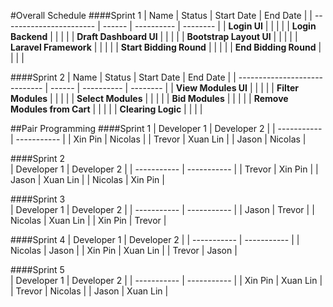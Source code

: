 #Overall Schedule
####Sprint 1
| Name                    | Status | Start Date | End Date |
| ----------------------- | ------ | ---------- | -------- |
| **Login UI**            |        |            |          |
| **Login Backend**       |        |            |          |
| **Draft Dashboard UI**  |        |            |          |
| **Bootstrap Layout UI** |        |            |          |
| **Laravel Framework**   |        |            |          |
| **Start Bidding Round** |        |            |          |
| **End Bidding Round**   |        |            |          |


####Sprint 2
| Name                          | Status | Start Date | End Date |
| ----------------------------- | ------ | ---------- | -------- |
| **View Modules UI**           |        |            |          |
| **Filter Modules**            |        |            |          |
| **Select Modules**            |        |            |          |
| **Bid Modules**               |        |            |          |
| **Remove Modules from  Cart** |        |            |          |
| **Clearing Logic**            |        |            |          |


##Pair Programming
####Sprint 1
| Developer 1 | Developer 2 |
| ----------- | ----------- |
| Xin Pin     | Nicolas     |
| Trevor      | Xuan Lin    |
| Jason       | Nicolas     |

####Sprint 2                    
| Developer 1 | Developer 2 |
| ----------- | ----------- |
| Trevor      | Xin Pin     |
| Jason       | Xuan Lin    |
| Nicolas     | Xin Pin     |

####Sprint 3          
| Developer 1 | Developer 2 |
| ----------- | ----------- |
| Jason       | Trevor      |
| Nicolas     | Xuan Lin    |
| Xin Pin     | Trevor      |

####Sprint 4 
| Developer 1 | Developer 2 |
| ----------- | ----------- |
| Nicolas     | Jason       |
| Xin Pin     | Xuan Lin    |
| Trevor      | Jason       |

####Sprint 5    
| Developer 1 | Developer 2 |
| ----------- | ----------- |
| Xin Pin     | Xuan Lin    |
| Trevor      | Nicolas     |
| Jason       | Xuan Lin    |



